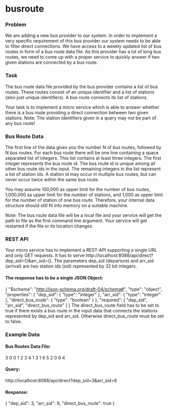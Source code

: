 # busroute

### Problem

We are adding a new bus provider to our system. In order to implement a very specific requirement of this bus provider our system needs to be able to filter direct connections. We have access to a weekly updated list of bus routes in form of a bus route data file. As this provider has a lot of long bus routes, we need to come up with a proper service to quickly answer if two given stations are connected by a bus route.

### Task

The bus route data file provided by the bus provider contains a list of bus routes. These routes consist of an unique identifier and a list of stations (also just unique identifiers). A bus route connects its list of stations.

Your task is to implement a micro service which is able to answer whether there is a bus route providing a direct connection between two given stations. Note: The station identifiers given in a query may not be part of any bus route!

### Bus Route Data

The first line of the data gives you the number N of bus routes, followed by N bus routes. For each bus route there will be one line containing a space separated list of integers. This list contains at least three integers. The first integer represents the bus route id. The bus route id is unique among all other bus route ids in the input. The remaining integers in the list represent a list of station ids. A station id may occur in multiple bus routes, but can never occur twice within the same bus route.

You may assume 100,000 as upper limit for the number of bus routes, 1,000,000 as upper limit for the number of stations, and 1,000 as upper limit for the number of station of one bus route. Therefore, your internal data structure should still fit into memory on a suitable machine.

Note: The bus route data file will be a local file and your service will get the path to file as the first command line argument. Your service will get restarted if the file or its location changes.

### REST API

Your micro service has to implement a REST-API supporting a single URL and only GET requests. It has to serve http://localhost:8088/api/direct?dep_sid={}&arr_sid={}. The parameters dep_sid (departure) and arr_sid (arrival) are two station ids (sid) represented by 32 bit integers.

#### The response has to be a single JSON Object:

{
  "$schema": "http://json-schema.org/draft-04/schema#",
  "type": "object",
  "properties": {
    "dep_sid": {
      "type": "integer"
    },
    "arr_sid": {
      "type": "integer"
    },
    "direct_bus_route": {
      "type": "boolean"
    }
  },
  "required": [
    "dep_sid",
    "arr_sid",
    "direct_bus_route"
  ]
}
The direct_bus_route field has to be set to true if there exists a bus route in the input data that connects the stations represented by dep_sid and arr_sid. Otherwise direct_bus_route must be set to false.

### Example Data

#### Bus Routes Data File:

3
0 0 1 2 3 4
1 3 1 6 5
2 0 6 4
#### Query:

http://localhost:8088/api/direct?dep_sid=3&arr_sid=6
#### Response:

{
    "dep_sid": 3,
    "arr_sid": 6,
    "direct_bus_route": true
}